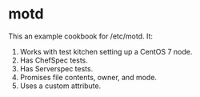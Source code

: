 # motd

This an example cookbook for /etc/motd. It:

1. Works with test kitchen setting up a CentOS 7 node.
1. Has ChefSpec tests.
1. Has Serverspec tests.
1. Promises file contents, owner, and mode.
1. Uses a custom attribute.

